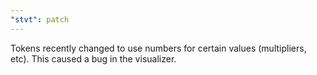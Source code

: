 ```yaml
---
"stvt": patch
---
```


Tokens recently changed to use numbers for certain values (multipliers, etc). This caused a bug in the visualizer.
